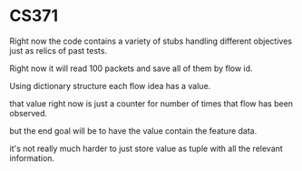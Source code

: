 # CS371
Right now the code contains a variety of stubs handling different objectives just as relics of past tests. 

Right now it will read 100 packets and save all of them by flow id.

Using dictionary structure each flow idea has a value.

that value right now is just a counter for number of times that flow has been observed.

but the end goal will be to have the value contain the feature data.

it's not really much harder to just store value as tuple with all the relevant information.
